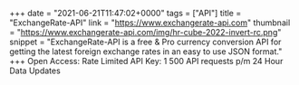 +++
date = "2021-06-21T11:47:02+0000"
tags = ["API"]
title = "ExchangeRate-API"
link = "https://www.exchangerate-api.com"
thumbnail = "https://www.exchangerate-api.com/img/hr-cube-2022-invert-rc.png"
snippet = "ExchangeRate-API is a free & Pro currency conversion API for getting the latest foreign exchange rates in an easy to use JSON format."
+++
Open Access: Rate Limited
API Key: 1 500 API requests p/m
24 Hour Data Updates

